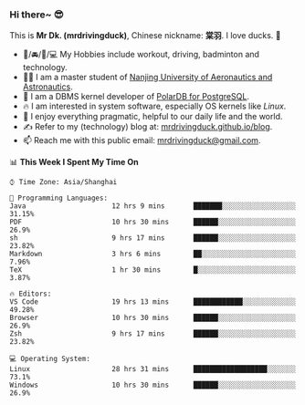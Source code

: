 ### Hi there~ 😎

This is **Mr Dk. (mrdrivingduck)**, Chinese nickname: **棠羽**. I love ducks. 🦆

- 💪/🚘/🏸/💻 My Hobbies include workout, driving, badminton and technology.
- 👨‍🎓 I am a master student of [Nanjing University of Aeronautics and Astronautics](https://en.wikipedia.org/wiki/Nanjing_University_of_Aeronautics_and_Astronautics).
- 🍊 I am a DBMS kernel developer of [PolarDB for PostgreSQL](https://github.com/ApsaraDB/PolarDB-for-PostgreSQL).
- 🔥 I am interested in system software, especially OS kernels like *Linux*.
- 🔧 I enjoy everything pragmatic, helpful to our daily life and the world.
- ✍ Refer to my (technology) blog at: [mrdrivingduck.github.io/blog](https://www.mrdrivingduck.cn/blog/#/).
- 📫 Reach me with this public email: [mrdrivingduck@gmail.com](mailto:mrdrivingduck@gmail.com).

<!--START_SECTION:waka-->
📊 **This Week I Spent My Time On** 

```text
⌚︎ Time Zone: Asia/Shanghai

💬 Programming Languages: 
Java                     12 hrs 9 mins       ███████░░░░░░░░░░░░░░░░░░   31.15% 
PDF                      10 hrs 30 mins      ██████░░░░░░░░░░░░░░░░░░░   26.9% 
sh                       9 hrs 17 mins       ██████░░░░░░░░░░░░░░░░░░░   23.82% 
Markdown                 3 hrs 6 mins        ██░░░░░░░░░░░░░░░░░░░░░░░   7.96% 
TeX                      1 hr 30 mins        █░░░░░░░░░░░░░░░░░░░░░░░░   3.87%

🔥 Editors: 
VS Code                  19 hrs 13 mins      ████████████░░░░░░░░░░░░░   49.28% 
Browser                  10 hrs 30 mins      ██████░░░░░░░░░░░░░░░░░░░   26.9% 
Zsh                      9 hrs 17 mins       ██████░░░░░░░░░░░░░░░░░░░   23.82%

💻 Operating System: 
Linux                    28 hrs 31 mins      ██████████████████░░░░░░░   73.1% 
Windows                  10 hrs 30 mins      ██████░░░░░░░░░░░░░░░░░░░   26.9%

```


<!--END_SECTION:waka-->

<!-- ![Mr Dk.'s GitHub Stats](https://github-readme-stats.vercel.app/api?username=mrdrivingduck&count_private&show_icons=true&theme=buefy) -->

<!-- ![Most Used Languages](https://github-readme-stats.vercel.app/api/top-langs/?username=mrdrivingduck&exclude_repo=mips32-CPU,snort-tcp-socket&theme=buefy&layout=compact&langs_count=10) -->


<!--
**mrdrivingduck/mrdrivingduck** is a ✨ _special_ ✨ repository because its `README.md` (this file) appears on your GitHub profile.

Here are some ideas to get you started:

- 🔭 I’m currently working on ...
- 🌱 I’m currently learning ...
- 👯 I’m looking to collaborate on ...
- 🤔 I’m looking for help with ...
- 💬 Ask me about ...
- 📫 How to reach me: ...
- 😄 Pronouns: ...
- ⚡ Fun fact: ...
-->
